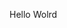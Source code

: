 Hello Wolrd











































































































































































































































































































































































































































































































































































































































































































































































































































































































































































































































































































































































































































































































































































































































































































































































































































































































































































































































































































































































































































































































































































































































































































































































































































































































































































































































































































































































































































































































































































































































































































































































































































































































































































































































































































































































































































































































































































































































































































































































































































































































































































































































































































